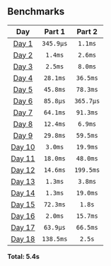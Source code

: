 <!--- benchmarking table --->
## Benchmarks

| Day | Part 1 | Part 2 |
| :---: | :---: | :---:  |
| [Day 1](./01.rb) | `345.9µs` | `1.1ms` |
| [Day 2](./02.rb) | `1.4ms` | `2.6ms` |
| [Day 3](./03.rb) | `2.5ms` | `8.0ms` |
| [Day 4](./04.rb) | `28.1ms` | `36.5ms` |
| [Day 5](./05.rb) | `45.8ms` | `78.3ms` |
| [Day 6](./06.rb) | `85.8µs` | `365.7µs` |
| [Day 7](./07.rb) | `64.1ms` | `91.3ms` |
| [Day 8](./08.rb) | `12.4ms` | `6.9ms` |
| [Day 9](./09.rb) | `29.8ms` | `59.5ms` |
| [Day 10](./10.rb) | `3.0ms` | `19.9ms` |
| [Day 11](./11.rb) | `18.0ms` | `48.0ms` |
| [Day 12](./12.rb) | `14.6ms` | `199.5ms` |
| [Day 13](./13.rb) | `1.3ms` | `3.8ms` |
| [Day 14](./14.rb) | `1.3ms` | `19.0ms` |
| [Day 15](./15.rb) | `72.3ms` | `1.8s` |
| [Day 16](./16.rb) | `2.0ms` | `15.7ms` |
| [Day 17](./17.rb) | `63.9µs` | `66.5ms` |
| [Day 18](./18.rb) | `138.5ms` | `2.5s` |

**Total: 5.4s**
<!--- benchmarking table --->
